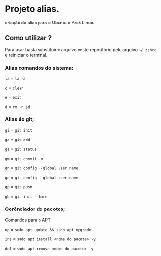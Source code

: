 # Projeto alias. 

criação de alias para o Ubuntu e Arch Linux.

## Como utilizar ? 
Para usar basta substituir o arquivo neste repositório pelo arquivo `~/.zshrc` e reiniciar o terminal. 




### Alias comandos do sistema; 

`la` = `la -a`

`c`  = `clear`

`e`  = `exit`

`d`  = `rm -r $d`

### Alias do git; 

`gi` = `git init`

`ga` = `git add`

`gs` = `git status`

`gm` = `git commit -m`

`gn` = `git config --global user.name`

`ge` = `git config --global user.name`

`gp` = `git push` 

`gb` = `git init --bare ` 


### Gerênciador de pacotes; 

Comandos para o APT. 

`up` =  `sudo apt update && sudo apt upgrade`

`ins` = `sudo apt install <nome do pacote> -y`

`del` = `sudo apt remove <nome do pacote> -y`

